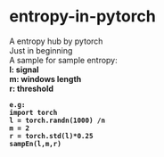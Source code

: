 # entropy-in-pytorch
A entropy hub by pytorch</br>
Just in beginning</br>
A sample for sample entropy:</br>
<b> l: signal </br>
  m: windows length </br>
  r: threshold </br>
  ```
  e.g: 
  import torch
  l = torch.randn(1000) /n
  m = 2 
  r = torch.std(l)*0.25
  sampEn(l,m,r)
  ```
